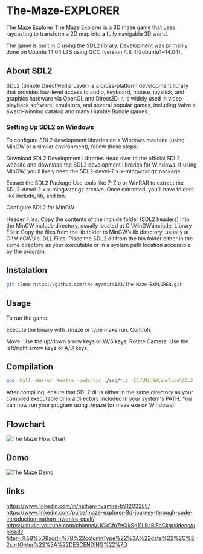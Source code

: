# The-Maze-EXPLORER

The Maze Explorer
The Maze Explorer is a 3D maze game that uses raycasting to transform a 2D map into a fully navigable 3D world.

The game is built in C using the SDL2 library. Development was primarily done on Ubuntu 14.04 LTS using GCC (version 4.8.4-2ubuntu1~14.04).

## About SDL2

SDL2 (Simple DirectMedia Layer) is a cross-platform development library that provides low-level access to audio, keyboard, mouse, joystick, and graphics hardware via OpenGL and Direct3D. It is widely used in video playback software, emulators, and several popular games, including Valve's award-winning catalog and many Humble Bundle games.

### Setting Up SDL2 on Windows

To configure SDL2 development libraries on a Windows machine (using MinGW or a similar environment), follow these steps:

Download SDL2 Development Libraries
Head over to the official SDL2 website and download the SDL2 development libraries for Windows. If using MinGW, you'll likely need the SDL2-devel-2.x.x-mingw.tar.gz package.

Extract the SDL2 Package
Use tools like 7-Zip or WinRAR to extract the SDL2-devel-2.x.x-mingw.tar.gz archive. Once extracted, you'll have folders like include, lib, and bin.

Configure SDL2 for MinGW

Header Files: Copy the contents of the include folder (SDL2 headers) into the MinGW include directory, usually located at C:\MinGW\include.
Library Files: Copy the files from the lib folder to MinGW’s lib directory, usually at C:\MinGW\lib.
DLL Files: Place the SDL2.dll from the bin folder either in the same directory as your executable or in a system path location accessible by the program.

  

## Instalation

```sh
git clone https://github.com/the-nyamira123/The-Maze-EXPLORER.git
```

## Usage

To run the game:

Execute the binary with ./maze or type make run.
Controls:

Move: Use the up/down arrow keys or W/S keys.
Rotate Camera: Use the left/right arrow keys or A/D keys.

## Compilation

```sh
gcc -Wall -Werror -Wextra -pedantic ./src/*.c -IC:\MinGW\include\SDL2 -LC:\MinGW\lib -lmingw32 -lSDL2main -lSDL2 -lm -o maze
```

After compiling, ensure that SDL2.dll is either in the same directory as your compiled executable or in a directory included in your system's PATH.
You can now run your program using ./maze (or maze.exe on Windows).


## Flowchart

![The Maze Flow Chart](https://i.imgur.com/t0MxNni.png)

## Demo

![The Maze Demo](./images/demo.gif)
## links
https://www.linkedin.com/in/nathan-nyamira-b91203285/ 
https://www.linkedin.com/pulse/maze-explorer-3d-journey-through-code-introduction-nathan-nyamira-cpaif/
https://studio.youtube.com/channel/UCkGfo7wXkSg11LBsBlFoCkg/videos/upload?filter=%5B%5D&sort=%7B%22columnType%22%3A%22date%22%2C%22sortOrder%22%3A%22DESCENDING%22%7D




